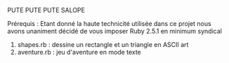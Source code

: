 PUTE PUTE PUTE SALOPE

Prérequis :
Etant donné la haute technicité utilisée dans ce projet nous avons unaniment décidé de vous imposer Ruby 2.5.1 en minimum syndical

1. shapes.rb : dessine un rectangle et un triangle en ASCII art
2. aventure.rb : jeu d'aventure en mode texte
